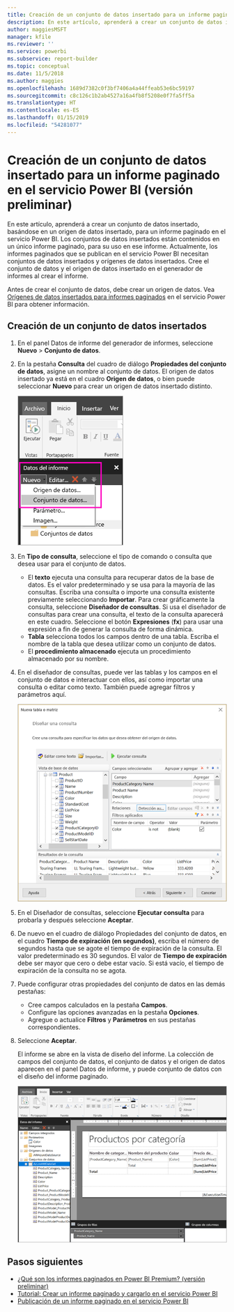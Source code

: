 ```yaml
---
title: Creación de un conjunto de datos insertado para un informe paginado de Power BI (versión preliminar)
description: En este artículo, aprenderá a crear un conjunto de datos insertado, basándose en un origen de datos insertado, para un informe paginado en el servicio Power BI.
author: maggiesMSFT
manager: kfile
ms.reviewer: ''
ms.service: powerbi
ms.subservice: report-builder
ms.topic: conceptual
ms.date: 11/5/2018
ms.author: maggies
ms.openlocfilehash: 1689d7382c0f3bf7406a4a44ffeab53e6bc59197
ms.sourcegitcommit: c8c126c1b2ab4527a16a4fb8f5208e0f7fa5ff5a
ms.translationtype: HT
ms.contentlocale: es-ES
ms.lasthandoff: 01/15/2019
ms.locfileid: "54281077"
---
```

# <a name="create-an-embedded-dataset-for-a-paginated-report-in-the-power-bi-service-preview"></a>Creación de un conjunto de datos insertado para un informe paginado en el servicio Power BI (versión preliminar)
En este artículo, aprenderá a crear un conjunto de datos insertado, basándose en un origen de datos insertado, para un informe paginado en el servicio Power BI. Los conjuntos de datos insertados están contenidos en un único informe paginado, para su uso en ese informe. Actualmente, los informes paginados que se publican en el servicio Power BI necesitan conjuntos de datos insertados y orígenes de datos insertados. Cree el conjunto de datos y el origen de datos insertado en el generador de informes al crear el informe. 

Antes de crear el conjunto de datos, debe crear un origen de datos. Vea [Orígenes de datos insertados para informes paginados](paginated-reports-embedded-data-source.md) en el servicio Power BI para obtener información.
  
## <a name="create-an-embedded-dataset"></a>Creación de un conjunto de datos insertados
  
1. En el panel Datos de informe del generador de informes, seleccione **Nuevo** > **Conjunto de datos**.

1. En la pestaña **Consulta** del cuadro de diálogo **Propiedades del conjunto de datos**, asigne un nombre al conjunto de datos. El origen de datos insertado ya está en el cuadro **Origen de datos**, o bien puede seleccionar **Nuevo** para crear un origen de datos insertado distinto.
 
   ![Nuevo conjunto de datos](media/paginated-reports-create-embedded-dataset/power-bi-paginated-new-dataset.png)  

3. En **Tipo de consulta**, seleccione el tipo de comando o consulta que desea usar para el conjunto de datos. 
    - El **texto** ejecuta una consulta para recuperar datos de la base de datos. Es el valor predeterminado y se usa para la mayoría de las consultas. Escriba una consulta o importe una consulta existente previamente seleccionando **Importar**. Para crear gráficamente la consulta, seleccione **Diseñador de consultas**. Si usa el diseñador de consultas para crear una consulta, el texto de la consulta aparecerá en este cuadro. Seleccione el botón **Expresiones** (**fx**) para usar una expresión a fin de generar la consulta de forma dinámica. 
    - **Tabla** selecciona todos los campos dentro de una tabla. Escriba el nombre de la tabla que desea utilizar como un conjunto de datos.
    - El **procedimiento almacenado** ejecuta un procedimiento almacenado por su nombre.

4. En el diseñador de consultas, puede ver las tablas y los campos en el conjunto de datos e interactuar con ellos, así como importar una consulta o editar como texto. También puede agregar filtros y parámetros aquí. 

    ![Diseñador de consultas](media/paginated-reports-create-embedded-dataset/power-bi-paginated-embedded-dataset-edit-query.png)

5. En el Diseñador de consultas, seleccione **Ejecutar consulta** para probarla y después seleccione **Aceptar**.

1. De nuevo en el cuadro de diálogo Propiedades del conjunto de datos, en el cuadro **Tiempo de expiración (en segundos)**, escriba el número de segundos hasta que se agote el tiempo de expiración de la consulta. El valor predeterminado es 30 segundos. El valor de **Tiempo de expiración** debe ser mayor que cero o debe estar vacío. Si está vacío, el tiempo de expiración de la consulta no se agota.

7.  Puede configurar otras propiedades del conjunto de datos en las demás pestañas:
    - Cree campos calculados en la pestaña **Campos**.
    - Configure las opciones avanzadas en la pestaña **Opciones**.
    - Agregue o actualice **Filtros** y **Parámetros** en sus pestañas correspondientes.

8. Seleccione **Aceptar**.
 
   El informe se abre en la vista de diseño del informe. La colección de campos del conjunto de datos, el conjunto de datos y el origen de datos aparecen en el panel Datos de informe, y puede conjunto de datos con el diseño del informe paginado.  

    ![Conjunto de datos en la vista de diseño del informe](media/paginated-reports-create-embedded-dataset/power-bi-paginated-embedded-dataset-report-design-view.png) 
 
## <a name="next-steps"></a>Pasos siguientes 

- [¿Qué son los informes paginados en Power BI Premium? (versión preliminar)](paginated-reports-report-builder-power-bi.md)  
- [Tutorial: Crear un informe paginado y cargarlo en el servicio Power BI](paginated-reports-quickstart-aw.md)
- [Publicación de un informe paginado en el servicio Power BI](paginated-reports-save-to-power-bi-service.md)

